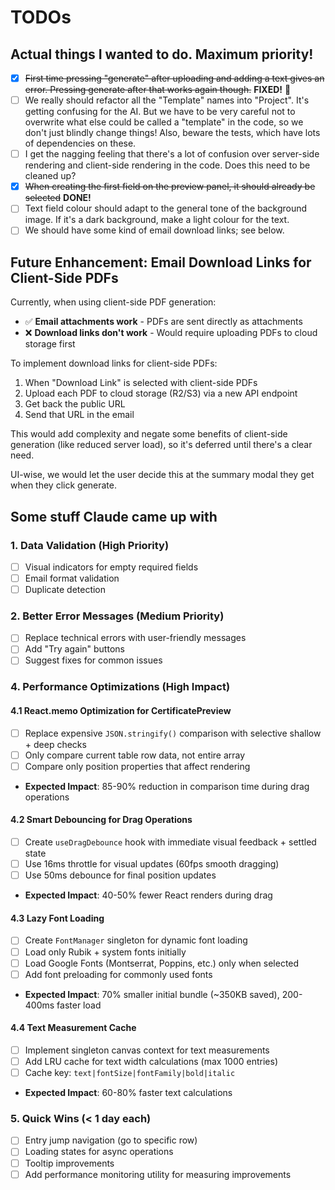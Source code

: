 # TODOs 

## Actual things I wanted to do. Maximum priority!

- [x] ~~First time pressing "generate" after uploading and adding a text gives an error. Pressing generate after that works again though.~~ **FIXED!** 🎉 
- [ ] We really should refactor all the "Template" names into "Project". It's getting confusing for the AI. But we have to be very careful not to overwrite what else could be called a "template" in the code, so we don't just blindly change things! Also, beware the tests, which have lots of dependencies on these.
- [ ] I get the nagging feeling that there's a lot of confusion over server-side rendering and client-side rendering in the code. Does this need to be cleaned up?
- [x] ~~When creating the first field on the preview panel, it should already be selected~~ **DONE!**
- [ ] Text field colour should adapt to the general tone of the background image. If it's a dark background, make a light colour for the text. 
- [ ] We should have some kind of email download links; see below. 

## Future Enhancement: Email Download Links for Client-Side PDFs

Currently, when using client-side PDF generation:
- ✅ **Email attachments work** - PDFs are sent directly as attachments
- ❌ **Download links don't work** - Would require uploading PDFs to cloud storage first

To implement download links for client-side PDFs:
1. When "Download Link" is selected with client-side PDFs
2. Upload each PDF to cloud storage (R2/S3) via a new API endpoint
3. Get back the public URL
4. Send that URL in the email

This would add complexity and negate some benefits of client-side generation (like reduced server load), so it's deferred until there's a clear need. 

UI-wise, we would let the user decide this at the summary modal they get when they click generate. 

## Some stuff Claude came up with 

### 1. Data Validation (High Priority)
- [ ] Visual indicators for empty required fields
- [ ] Email format validation
- [ ] Duplicate detection

### 2. Better Error Messages (Medium Priority)
- [ ] Replace technical errors with user-friendly messages
- [ ] Add "Try again" buttons
- [ ] Suggest fixes for common issues

### 4. Performance Optimizations (High Impact)

#### 4.1 React.memo Optimization for CertificatePreview
- [ ] Replace expensive `JSON.stringify()` comparison with selective shallow + deep checks
- [ ] Only compare current table row data, not entire array
- [ ] Compare only position properties that affect rendering
- **Expected Impact**: 85-90% reduction in comparison time during drag operations

#### 4.2 Smart Debouncing for Drag Operations
- [ ] Create `useDragDebounce` hook with immediate visual feedback + settled state
- [ ] Use 16ms throttle for visual updates (60fps smooth dragging)
- [ ] Use 50ms debounce for final position updates
- **Expected Impact**: 40-50% fewer React renders during drag

#### 4.3 Lazy Font Loading
- [ ] Create `FontManager` singleton for dynamic font loading
- [ ] Load only Rubik + system fonts initially
- [ ] Load Google Fonts (Montserrat, Poppins, etc.) only when selected
- [ ] Add font preloading for commonly used fonts
- **Expected Impact**: 70% smaller initial bundle (~350KB saved), 200-400ms faster load

#### 4.4 Text Measurement Cache
- [ ] Implement singleton canvas context for text measurements
- [ ] Add LRU cache for text width calculations (max 1000 entries)
- [ ] Cache key: `text|fontSize|fontFamily|bold|italic`
- **Expected Impact**: 60-80% faster text calculations

### 5. Quick Wins (< 1 day each)
- [ ] Entry jump navigation (go to specific row)
- [ ] Loading states for async operations
- [ ] Tooltip improvements
- [ ] Add performance monitoring utility for measuring improvements
